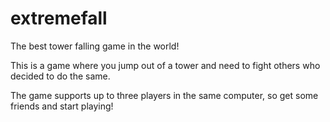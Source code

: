 extremefall
===========

The best tower falling game in the world!

This is a game where you jump out of a tower and need to fight others who decided to do the same.

The game supports up to three players in the same computer, so get some friends and start playing!
